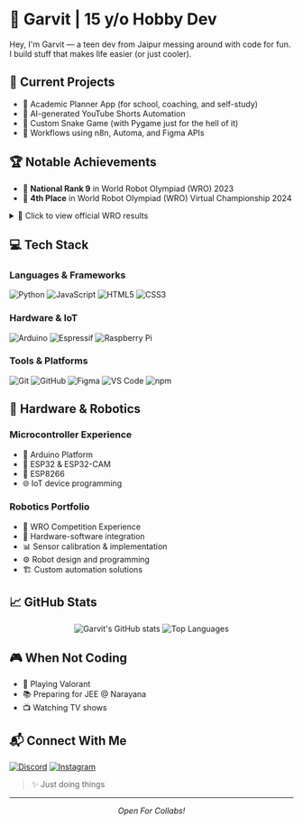 # 🧠 Garvit | 15 y/o Hobby Dev

Hey, I'm Garvit — a teen dev from Jaipur messing around with code for fun.  
I build stuff that makes life easier (or just cooler).  

## 🔭 Current Projects
- 🎯 Academic Planner App (for school, coaching, and self-study)
- 🧠 AI-generated YouTube Shorts Automation
- 🐍 Custom Snake Game (with Pygame just for the hell of it)
- 🔁 Workflows using n8n, Automa, and Figma APIs

## 🏆 Notable Achievements
- 🥇 **National Rank 9** in World Robot Olympiad (WRO) 2023  
- 🏅 **4th Place** in World Robot Olympiad (WRO) Virtual Championship 2024  
<details>
  <summary>📄 Click to view official WRO results</summary>

### 🧠 Future Innovators Senior – 2024  
**Team Name:** LANDSLIDEWATCHER  
**Rank:** 9th Place (Senior Category)  
📸 ![2024 Result](./wro-2024-senior-result.png)  
🔗 [Official Results Page – 2024 (scroll to “Future Innovators Senior”)](https://wroindia.org/season-2024/result/)

---

### 🧠 Future Innovators Senior – Virtual Round 2025  
**Team Name:** AUTONOMOUS URBAN RECYCLER (AURo)  
**Rank:** 9th Overall | 🥉 4th Place in Senior Category  
📸 ![2025 Result](./wro-2025-senior-result.png)  
🔗 [Official Results Page – 2025](https://wroindia.org/season-2025/result/)

</details>


## 💻 Tech Stack  
### Languages & Frameworks
![Python](https://img.shields.io/badge/-Python-3776AB?style=flat-square&logo=Python&logoColor=white)
![JavaScript](https://img.shields.io/badge/-JavaScript-F7DF1E?style=flat-square&logo=javascript&logoColor=black)
![HTML5](https://img.shields.io/badge/-HTML5-E34F26?style=flat-square&logo=html5&logoColor=white)
![CSS3](https://img.shields.io/badge/-CSS3-1572B6?style=flat-square&logo=css3&logoColor=white)

### Hardware & IoT
![Arduino](https://img.shields.io/badge/-Arduino-00979D?style=flat-square&logo=Arduino&logoColor=white)
![Espressif](https://img.shields.io/badge/-Espressif-E7352C?style=flat-square&logo=espressif&logoColor=white)
![Raspberry Pi](https://img.shields.io/badge/-Raspberry%20Pi-C51A4A?style=flat-square&logo=Raspberry-Pi)

### Tools & Platforms
![Git](https://img.shields.io/badge/-Git-F05032?style=flat-square&logo=git&logoColor=white)
![GitHub](https://img.shields.io/badge/-GitHub-181717?style=flat-square&logo=github)
![Figma](https://img.shields.io/badge/-Figma-F24E1E?style=flat-square&logo=figma&logoColor=white)
![VS Code](https://img.shields.io/badge/-VS%20Code-007ACC?style=flat-square&logo=visual-studio-code&logoColor=white)
![npm](https://img.shields.io/badge/-NPM-CB3837?style=flat-square&logo=npm&logoColor=white)

## 🤖 Hardware & Robotics
### Microcontroller Experience
- 🔌 Arduino Platform
- 🎯 ESP32 & ESP32-CAM
- 📡 ESP8266
- 🌐 IoT device programming

### Robotics Portfolio
- 🤖 WRO Competition Experience
- 🔧 Hardware-software integration
- 📊 Sensor calibration & implementation
- ⚙️ Robot design and programming
- 🏗️ Custom automation solutions

## 📈 GitHub Stats
<p align="center">
  <img src="https://github-readme-stats.vercel.app/api?username=GarvitSinghal1&show_icons=true&theme=radical" alt="Garvit's GitHub stats" />
  <img src="https://github-readme-stats.vercel.app/api/top-langs/?username=GarvitSinghal1&layout=compact&theme=radical" alt="Top Languages" />
</p>

## 🎮 When Not Coding  
- 🎯 Playing Valorant
- 📚 Preparing for JEE @ Narayana
- 📺 Watching TV shows

## 📬 Connect With Me

[![Discord](https://img.shields.io/badge/Discord-prome444-5865F2?style=flat-square&logo=discord&logoColor=white)](https://discord.com/users/prome444)
[![Instagram](https://img.shields.io/badge/Instagram-@GarvitSinghal1-E4405F?style=flat-square&logo=instagram&logoColor=white)](https://instagram.com/GarvitSinghal1)


> ✨ Just doing things

---

<p align="center">
  <i>Open For Collabs!</i>
</p>


